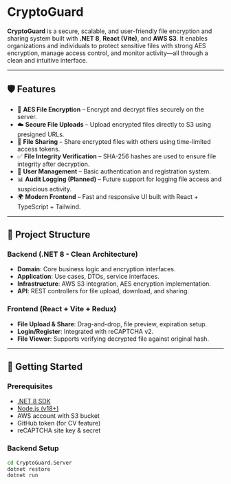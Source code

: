 # CryptoGuard

**CryptoGuard** is a secure, scalable, and user-friendly file encryption and sharing system built with **.NET 8**, **React (Vite)**, and **AWS S3**. It enables organizations and individuals to protect sensitive files with strong AES encryption, manage access control, and monitor activity—all through a clean and intuitive interface.

---

## 🛡️ Features

- 🔐 **AES File Encryption** – Encrypt and decrypt files securely on the server.
- ☁️ **Secure File Uploads** – Upload encrypted files directly to S3 using presigned URLs.
- 📁 **File Sharing** – Share encrypted files with others using time-limited access tokens.
- ✅ **File Integrity Verification** – SHA-256 hashes are used to ensure file integrity after decryption.
- 👥 **User Management** – Basic authentication and registration system.
- 📊 **Audit Logging (Planned)** – Future support for logging file access and suspicious activity.
- 🌍 **Modern Frontend** – Fast and responsive UI built with React + TypeScript + Tailwind.

---

## 📂 Project Structure

### Backend (.NET 8 - Clean Architecture)
- **Domain**: Core business logic and encryption interfaces.
- **Application**: Use cases, DTOs, service interfaces.
- **Infrastructure**: AWS S3 integration, AES encryption implementation.
- **API**: REST controllers for file upload, download, and sharing.

### Frontend (React + Vite + Redux)
- **File Upload & Share**: Drag-and-drop, file preview, expiration setup.
- **Login/Register**: Integrated with reCAPTCHA v2.
- **File Viewer**: Supports verifying decrypted file against original hash.

---

## 🚀 Getting Started

### Prerequisites

- [.NET 8 SDK](https://dotnet.microsoft.com/en-us/download)
- [Node.js (v18+)](https://nodejs.org/)
- AWS account with S3 bucket
- GitHub token (for CV feature)
- reCAPTCHA site key & secret

### Backend Setup

```bash
cd CryptoGuard.Server
dotnet restore
dotnet run
